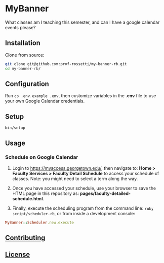 # MyBanner

What classes am I teaching this semester, and can I have a google calendar events please?

## Installation

Clone from source:

```sh
git clone git@github.com:prof-rossetti/my-banner-rb.git
cd my-banner-rb/
```

## Configuration

Run `cp .env.example .env`, then customize variables in the **.env** file to use your own Google Calendar credentials.

## Setup

```sh
bin/setup
```

## Usage

### Schedule on Google Calendar

1. Login to https://myaccess.georgetown.edu/, then navigate to: **Home > Faculty Services > Faculty Detail Schedule** to access your schedule of classes. Note: you might need to select a term along the way.

2. Once you have accessed your schedule, use your browser to save the HTML page in this repository as: **pages/faculty-detailed-schedule.html**.

3. Finally, execute the scheduling program from the command line: `ruby script/scheduler.rb`, or from inside a development console:

```rb
MyBanner::Scheduler.new.execute
```

## [Contributing](/CONTRIBUTING.md)

## [License](/LICENSE.md)
